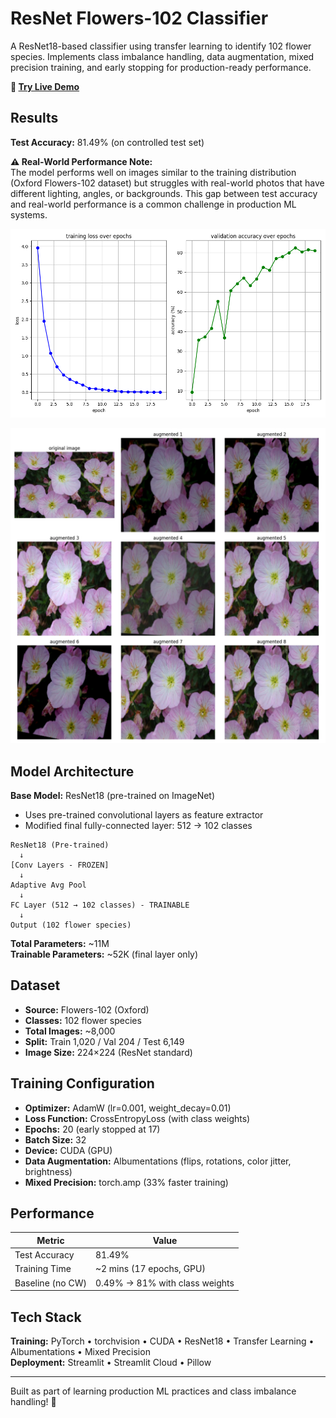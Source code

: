 # ResNet Flowers-102 Classifier

A ResNet18-based classifier using transfer learning to identify 102 flower species. Implements class imbalance handling, data augmentation, mixed precision training, and early stopping for production-ready performance.

**🚀 [Try Live Demo](https://resnetflagship-8jatnx6d22xdntk63jmapx.streamlit.app/)**

## Results

**Test Accuracy:** 81.49% (on controlled test set)

**⚠️ Real-World Performance Note:**  
The model performs well on images similar to the training distribution (Oxford Flowers-102 dataset) but struggles with real-world photos that have different lighting, angles, or backgrounds. This gap between test accuracy and real-world performance is a common challenge in production ML systems.

![Training Curves](loss_curve.png)

![Data Augmentations](augmentation_samples.png)

## Model Architecture

**Base Model:** ResNet18 (pre-trained on ImageNet)

- Uses pre-trained convolutional layers as feature extractor
- Modified final fully-connected layer: 512 → 102 classes

```
ResNet18 (Pre-trained)
  ↓
[Conv Layers - FROZEN]
  ↓
Adaptive Avg Pool
  ↓
FC Layer (512 → 102 classes) - TRAINABLE
  ↓
Output (102 flower species)
```

**Total Parameters:** ~11M  
**Trainable Parameters:** ~52K (final layer only)

## Dataset

- **Source:** Flowers-102 (Oxford)
- **Classes:** 102 flower species
- **Total Images:** ~8,000
- **Split:** Train 1,020 / Val 204 / Test 6,149
- **Image Size:** 224×224 (ResNet standard)

## Training Configuration

- **Optimizer:** AdamW (lr=0.001, weight_decay=0.01)
- **Loss Function:** CrossEntropyLoss (with class weights)
- **Epochs:** 20 (early stopped at 17)
- **Batch Size:** 32
- **Device:** CUDA (GPU)
- **Data Augmentation:** Albumentations (flips, rotations, color jitter, brightness)
- **Mixed Precision:** torch.amp (33% faster training)

## Performance

| Metric           | Value                          |
| ---------------- | ------------------------------ |
| Test Accuracy    | 81.49%                         |
| Training Time    | ~2 mins (17 epochs, GPU)       |
| Baseline (no CW) | 0.49% → 81% with class weights |

## Tech Stack

**Training:** PyTorch • torchvision • CUDA • ResNet18 • Transfer Learning • Albumentations • Mixed Precision  
**Deployment:** Streamlit • Streamlit Cloud • Pillow

---

Built as part of learning production ML practices and class imbalance handling! 🌸
